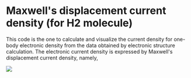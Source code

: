# Maxwell's displacement current density (for H2 molecule)

This code is the one to calculate and visualize the current density for one-body electronic density from the data obtained by electronic structure calculation. The electronic current density is expressed by Maxwell's displacement current density, namely, 

<img src="https://latex.codecogs.com/gif.latex?{\bf&space;j}&space;({\bf&space;x},t)&space;\equiv&space;-&space;\frac{1}{4\pi}&space;\frac{\partial}{\partial&space;t}{\bf&space;E}&space;({\bf&space;x},t)" />
